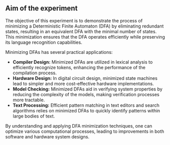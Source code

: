 <h2>Aim of the experiment</h2>
<p>The objective of this experiment is to demonstrate the process of minimizing a Deterministic Finite Automaton (DFA) by eliminating redundant states, resulting in an equivalent DFA with the minimal number of states. This minimization ensures that the DFA operates efficiently while preserving its language recognition capabilities.</p>

<p>Minimizing DFAs has several practical applications:</p>
<ul>
  <li><strong>Compiler Design:</strong> Minimized DFAs are utilized in lexical analysis to efficiently recognize tokens, enhancing the performance of the compilation process.</li>
  <li><strong>Hardware Design:</strong> In digital circuit design, minimized state machines lead to simpler and more cost-effective hardware implementations.</li>
  <li><strong>Model Checking:</strong> Minimized DFAs aid in verifying system properties by reducing the complexity of the models, making verification processes more tractable.</li>
  <li><strong>Text Processing:</strong> Efficient pattern matching in text editors and search algorithms relies on minimized DFAs to quickly identify patterns within large bodies of text.</li>
</ul>
<p>By understanding and applying DFA minimization techniques, one can optimize various computational processes, leading to improvements in both software and hardware system designs.</p>
